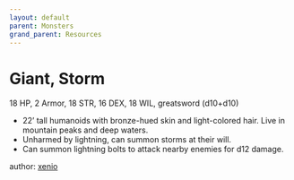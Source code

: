 ```yaml
---
layout: default
parent: Monsters
grand_parent: Resources
---
```


# Giant, Storm
18 HP, 2 Armor, 18 STR, 16 DEX, 18 WIL, greatsword (d10+d10)  
- 22’ tall humanoids with bronze-hued skin and light-colored hair. Live in mountain peaks and deep waters.  
- Unharmed by lightning, can summon storms at their will.  
- Can summon lightning bolts to attack nearby enemies for d12 damage.  

author: [xenio](https://xenioinabottle.blogspot.com)
